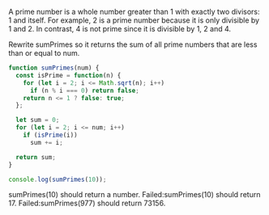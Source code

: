 A prime number is a whole number greater than 1 with exactly two divisors:
1 and itself. For example, 2 is a prime number because it is only divisible
by 1 and 2. In contrast, 4 is not prime since it is divisible by 1, 2 and
4.

Rewrite sumPrimes so it returns the sum of all prime numbers that are less
than or equal to num.

```javascript
function sumPrimes(num) {
  const isPrime = function(n) {
    for (let i = 2; i <= Math.sqrt(n); i++)
      if (n % i === 0) return false;
    return n <= 1 ? false: true;
  };

  let sum = 0;
  for (let i = 2; i <= num; i++)
    if (isPrime(i))
      sum += i;

  return sum;
}

console.log(sumPrimes(10));
```

sumPrimes(10) should return a number.
Failed:sumPrimes(10) should return 17.
Failed:sumPrimes(977) should return 73156.

